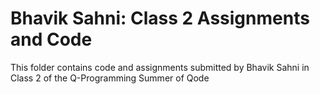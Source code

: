 # Bhavik Sahni: Class 2 Assignments and Code
This folder contains code and assignments submitted by Bhavik Sahni in Class 2 of the Q-Programming Summer of Qode